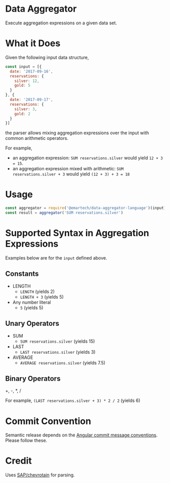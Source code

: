 # Data Aggregator

Execute aggregation expressions on a given data set.

# What it Does
Given the following input data structure,
```js
const input = [{ 
  date: '2017-09-16',
  reservations: {
    silver: 12,
    gold: 5
  }  
}, {
  date: '2017-09-17',
  reservations: {
    silver: 3,
    gold: 2
  }  
}]
```
the parser allows mixing aggregation expressions over the input with common arithmetic operators.

For example,
* an aggregation expression: `SUM reservations.silver` would yield `12 + 3 = 15`.
* an aggregation expression mixed with arithmetic: `SUM reservations.silver + 3` would yield `(12 + 3) + 3 = 18`
# Usage
```js
const aggregator = require('@emartech/data-aggregator-language')(input);
const result = aggregator('SUM reservations.silver')
```

# Supported Syntax in Aggregation Expressions

Examples below are for the `input` defined above.
## Constants
* LENGTH 
  * `LENGTH` (yields 2)
  * `LENGTH + 3` (yields 5)
* Any number literal
  * `5` (yields 5)

## Unary Operators
* SUM
  * `SUM reservations.silver` (yields 15)
* LAST
  * `LAST reservations.silver` (yields 3)
* AVERAGE
  * `AVERAGE reservations.silver` (yields 7.5)

## Binary Operators
+, -, *, /

For example, `(LAST reservations.silver + 3) * 2 / 2` (yields 6)

# Commit Convention
Semantic release depends on the [Angular commit message conventions](https://gist.github.com/stephenparish/9941e89d80e2bc58a153). Please follow these.

# Credit
Uses [SAP/chevrotain](https://github.com/SAP/chevrotain) for parsing.
